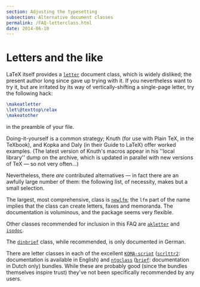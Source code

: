 ```yaml
---
section: Adjusting the typesetting
subsection: Alternative document classes
permalink: /FAQ-letterclass.html
date: 2014-06-10
---
```


# Letters and the like

LaTeX itself provides a [`letter`](https://ctan.org/pkg/letter) document class, which is
widely disliked; the present author long since gave up trying with
it.  If you nevertheless want to try it, but are irritated by its way
of vertically-shifting a single-page letter, try the following hack:
```latex
\makeatletter
\let\@texttop\relax
\makeatother
```
in the preamble of your file.

Doing-it-yourself is a common strategy; Knuth (for use with
Plain TeX, in the TeXbook), and Kopka and Daly (in their Guide to
LaTeX) offer worked examples.  (The latest version of Knuth's
macros appear in his ''local library'' dump on the archive, which is
updated in parallel with new versions of TeX&nbsp;&mdash; so not very often&hellip;)

Nevertheless, there _are_ contributed alternatives&nbsp;&mdash; in fact
there are an awfully large number of them: the following list, of
necessity, makes but a small selection.

The largest, most comprehensive, class is [`newlfm`](https://ctan.org/pkg/newlfm); the `lfm`
part of the name implies that the class can create letters, faxes and
memoranda.  The documentation is voluminous, and the package seems
very flexible.

Other classes recommended for inclusion in this FAQ are
[`akletter`](https://ctan.org/pkg/akletter) and [`isodoc`](https://ctan.org/pkg/isodoc).

The [`dinbrief`](https://ctan.org/pkg/dinbrief) class, while recommended, is only documented in
German.

There are letter classes in each of the excellent
[`KOMA-script`](https://ctan.org/pkg/KOMA-script) ([`scrlttr2`](https://ctan.org/pkg/scrlttr2): documentation is available in
English) and [`ntgclass`](https://ctan.org/pkg/ntgclass) ([`brief`](https://ctan.org/pkg/ntgclass): documentation in Dutch
only) bundles.  While these are probably good (since the bundles
themselves inspire trust) they've not been specifically recommended by
any users.


